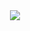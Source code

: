 <div align="center">
<img src="https://komarev.com/ghpvc/?username=jffrydsr&&style=flat" align="center" />
</div>  
  